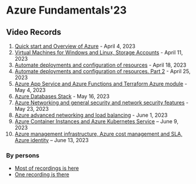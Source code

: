 # Azure Fundamentals'23

## Video Records

1. [Quick start and Overview of Azure](https://capgemini-my.sharepoint.com/:v:/r/personal/roman_skalish_capgemini_com/Documents/Recordings/Azure%20Fundamentals%20-%20Quick%20start%20and%20Overview%20of%20Azure-20230404_120240-Meeting%20Recording.mp4?csf=1&web=1&e=TFPit4) - April 4, 2023
2. [Virtual Machines for Windows and Linux, Storage Accounts](https://capgemini-my.sharepoint.com/:v:/r/personal/roman_skalish_capgemini_com/Documents/Recordings/Azure%20Fundamentals%20-%20Virtual%20Machines%20for%20Windows%20and%20Linux,%20Storage%20Accounts-20230411_120224-Meeting%20Recording.mp4?csf=1&web=1&e=BQFTKO) - April 11, 2023
3. [Automate deployments and configuration of resources](https://capgemini-my.sharepoint.com/:v:/r/personal/roman_skalish_capgemini_com/Documents/Recordings/Azure%20Fundamentals%20-%20Automate%20deployments%20and%20configuration%20of%20resources-20230418_120224-Meeting%20Recording.mp4?csf=1&web=1&e=0VchZV) - April 18, 2023
4. [Automate deployments and configuration of resources. Part 2](https://capgemini-my.sharepoint.com/:v:/r/personal/roman_skalish_capgemini_com/Documents/Recordings/Azure%20Fundamentals%20-%20Automate%20deployments%20and%20configuration%20of%20resources.%20Part%202-20230425_120236-Meeting%20Recording.mp4?csf=1&web=1&e=yJQc8r) - April 25, 2023
5. [Azure App Service and Azure Functions and Terraform Azure module](https://capgemini-my.sharepoint.com/:v:/r/personal/roman_kachur_capgemini_com/Documents/Recordings/Azure%20Fundamentals%20%E2%80%93%20Azure%20App%20Service%20and%20Azure%20Functions%20and%20%E2%80%A8Terraform%20Azure%20module-20230504_120557-Meeting%20Recording.mp4?csf=1&web=1&e=liFveu) - May 4, 2023
6. [Azure Databases Stack](https://capgemini-my.sharepoint.com/:v:/r/personal/roman_skalish_capgemini_com/Documents/Recordings/Azure%20Fundamentals%20%E2%80%93%20Azure%20Databases%20Stack-20230516_120248-Meeting%20Recording.mp4?csf=1&web=1&e=vHtFdM) - May 16, 2023
7. [Azure Networking and general security and network security features](https://capgemini-my.sharepoint.com/:v:/r/personal/roman_skalish_capgemini_com/Documents/Recordings/Azure%20Fundamentals%20%E2%80%93%20Azure%20Networking%20and%20general%20security%20and%20network%20security%20features-20230523_120208-Meeting%20Recording.mp4?csf=1&web=1&e=k3WLFk) - May 23, 2023
8. [Azure advanced networking and load balancing](https://capgemini-my.sharepoint.com/:v:/r/personal/roman_skalish_capgemini_com/Documents/Recordings/Azure%20Fundamentals%20-%20Azure%20advanced%20networking_and%20load%20balancing-20230601_120234-Meeting%20Recording.mp4?csf=1&web=1&e=viNWf6) - June 1, 2023
9. [Azure Container Instances and Azure Kubernetes Service](https://capgemini-my.sharepoint.com/:v:/p/roman_skalish/ES07EA_U4qFPnDZxn080TbEB6chAbNewstk48pkoUsQ7IA) – June 9, 2023
10. [Azure management infrastructure, Azure cost management and SLA, Azure identity](https://capgemini-my.sharepoint.com/:v:/r/personal/roman_skalish_capgemini_com/Documents/Recordings/Azure%20Fundamentals%20-%20Azure%20management%20infrastructure_%20Azure%20cost%20management%20and%20SLA_%20Azure%20identity%20services%20_Azure%20monitoring-20230613_120127-Meeting%20Recording.mp4?csf=1&web=1&e=mE8K6l) – June 13, 2023

### By persons

- [Most of recordings is here](https://capgemini-my.sharepoint.com/personal/roman_skalish_capgemini_com/_layouts/15/onedrive.aspx?isAscending=false&FolderCTID=0x0120006A2DACBA0A1F7C419E3A945E82AA765E&id=%2Fpersonal%2Froman%5Fskalish%5Fcapgemini%5Fcom%2FDocuments%2FRecordings&sortField=Modified&view=0)
- [One recording is there](https://capgemini-my.sharepoint.com/personal/roman_kachur_capgemini_com/_layouts/15/onedrive.aspx?id=%2Fpersonal%2Froman%5Fkachur%5Fcapgemini%5Fcom%2FDocuments%2FRecordings&FolderCTID=0x012000A9B2572C66511244B00991E51108EA38&view=0)
